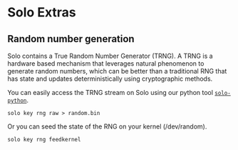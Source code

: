 # Solo Extras

## Random number generation

Solo contains a True Random Number Generator (TRNG).  A TRNG is a hardware based mechanism
that leverages natural phenomenon to generate random numbers, which can be better than a traditional
RNG that has state and updates deterministically using cryptographic methods.

You can easily access the TRNG stream on Solo using our python tool [`solo-python`](https://github.com/solokeys/solo-python).

```
solo key rng raw > random.bin
```

Or you can seed the state of the RNG on your kernel (/dev/random).

```
solo key rng feedkernel
```
